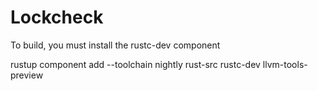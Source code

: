 # Lockcheck

To build, you must install the rustc-dev component

  rustup component add --toolchain nightly rust-src rustc-dev llvm-tools-preview